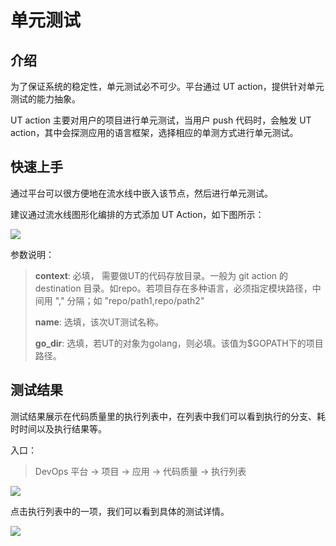 # 单元测试

## 介绍

为了保证系统的稳定性，单元测试必不可少。平台通过 UT action，提供针对单元测试的能力抽象。

UT action 主要对用户的项目进行单元测试，当用户 push 代码时，会触发 UT action，其中会探测应用的语言框架，选择相应的单测方式进行单元测试。

## 快速上手

通过平台可以很方便地在流水线中嵌入该节点，然后进行单元测试。

建议通过流水线图形化编排的方式添加 UT Action，如下图所示：

![](//terminus-paas.oss-cn-hangzhou.aliyuncs.com/paas-doc/2021/07/30/7890d971-22b4-44db-ade7-644022fec26f.png)

参数说明：

> **context**: 必填， 需要做UT的代码存放目录。一般为 git action 的 destination 目录。如repo。若项目存在多种语言，必须指定模块路径，中间用 "," 分隔；如 "repo/path1,repo/path2"
>
> **name**:  选填，该次UT测试名称。
>
> **go_dir**: 选填，若UT的对象为golang，则必填。该值为$GOPATH下的项目路径。



## 测试结果

测试结果展示在代码质量里的执行列表中，在列表中我们可以看到执行的分支、耗时时间以及执行结果等。

入口：

> DevOps 平台 -> 项目 -> 应用 -> 代码质量 -> 执行列表

![](//terminus-paas.oss-cn-hangzhou.aliyuncs.com/paas-doc/2021/07/30/53642eb7-1334-4400-a686-c46fc5ed1a04.png)

点击执行列表中的一项，我们可以看到具体的测试详情。

![](//terminus-paas.oss-cn-hangzhou.aliyuncs.com/paas-doc/2021/07/30/9f5c25f1-61c7-44bb-869d-f8c34a091084.png)
